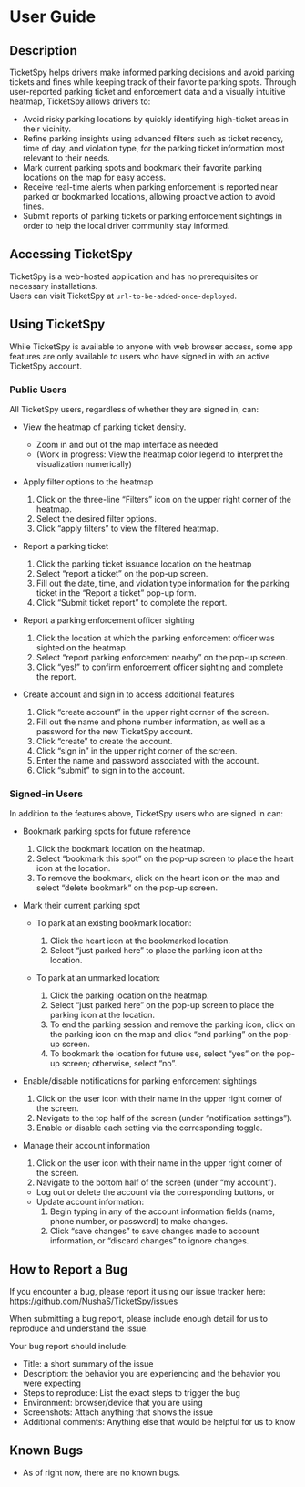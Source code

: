 # User Guide

## Description

TicketSpy helps drivers make informed parking decisions and avoid parking tickets and fines while keeping track of their favorite parking spots. Through user-reported parking ticket and enforcement data and a visually intuitive heatmap, TicketSpy allows drivers to:

- Avoid risky parking locations by quickly identifying high-ticket areas in their vicinity.
- Refine parking insights using advanced filters such as ticket recency, time of day, and violation type, for the parking ticket information most relevant to their needs.
- Mark current parking spots and bookmark their favorite parking locations on the map for easy access.
- Receive real-time alerts when parking enforcement is reported near parked or bookmarked locations, allowing proactive action to avoid fines.
- Submit reports of parking tickets or parking enforcement sightings in order to help the local driver community stay informed.

## Accessing TicketSpy

TicketSpy is a web-hosted application and has no prerequisites or necessary installations.  
Users can visit TicketSpy at `url-to-be-added-once-deployed`.

## Using TicketSpy

While TicketSpy is available to anyone with web browser access, some app features are only available to users who have signed in with an active TicketSpy account.

### Public Users

All TicketSpy users, regardless of whether they are signed in, can:

- View the heatmap of parking ticket density.
  - Zoom in and out of the map interface as needed
  - (Work in progress: View the heatmap color legend to interpret the visualization numerically)

- Apply filter options to the heatmap
  1. Click on the three-line “Filters” icon on the upper right corner of the heatmap.
  2. Select the desired filter options.
  3. Click “apply filters” to view the filtered heatmap.

- Report a parking ticket
  1. Click the parking ticket issuance location on the heatmap
  2. Select “report a ticket” on the pop-up screen.
  3. Fill out the date, time, and violation type information for the parking ticket in the “Report a ticket” pop-up form.
  4. Click “Submit ticket report” to complete the report.

- Report a parking enforcement officer sighting
  1. Click the location at which the parking enforcement officer was sighted on the heatmap.
  2. Select “report parking enforcement nearby” on the pop-up screen.
  3. Click “yes!” to confirm enforcement officer sighting and complete the report.

- Create account and sign in to access additional features
  1. Click “create account” in the upper right corner of the screen.
  2. Fill out the name and phone number information, as well as a password for the new TicketSpy account.
  3. Click “create” to create the account.
  4. Click “sign in” in the upper right corner of the screen.
  5. Enter the name and password associated with the account.
  6. Click “submit” to sign in to the account.

### Signed-in Users

In addition to the features above, TicketSpy users who are signed in can:

- Bookmark parking spots for future reference
  1. Click the bookmark location on the heatmap.
  2. Select “bookmark this spot” on the pop-up screen to place the heart icon at the location.
  3. To remove the bookmark, click on the heart icon on the map and select “delete bookmark” on the pop-up screen.

- Mark their current parking spot
  - To park at an existing bookmark location:
    1. Click the heart icon at the bookmarked location.
    2. Select “just parked here” to place the parking icon at the location.

  - To park at an unmarked location:
    1. Click the parking location on the heatmap.
    2. Select “just parked here” on the pop-up screen to place the parking icon at the location.
    3. To end the parking session and remove the parking icon, click on the parking icon on the map and click “end parking” on the pop-up screen.
    4. To bookmark the location for future use, select “yes” on the pop-up screen; otherwise, select “no”.

- Enable/disable notifications for parking enforcement sightings
  1. Click on the user icon with their name in the upper right corner of the screen.
  2. Navigate to the top half of the screen (under “notification settings”).
  3. Enable or disable each setting via the corresponding toggle.

- Manage their account information
  1. Click on the user icon with their name in the upper right corner of the screen.
  2. Navigate to the bottom half of the screen (under “my account”).
  - Log out or delete the account via the corresponding buttons, or
  - Update account information:
    1. Begin typing in any of the account information fields (name, phone number, or password) to make changes.
    2. Click “save changes” to save changes made to account information, or “discard changes” to ignore changes.

## How to Report a Bug

If you encounter a bug, please report it using our issue tracker here: https://github.com/NushaS/TicketSpy/issues

When submitting a bug report, please include enough detail for us to reproduce and understand the issue.

Your bug report should include:

- Title: a short summary of the issue
- Description: the behavior you are experiencing and the behavior you were expecting
- Steps to reproduce: List the exact steps to trigger the bug
- Environment: browser/device that you are using
- Screenshots: Attach anything that shows the issue
- Additional comments: Anything else that would be helpful for us to know

## Known Bugs

- As of right now, there are no known bugs.
